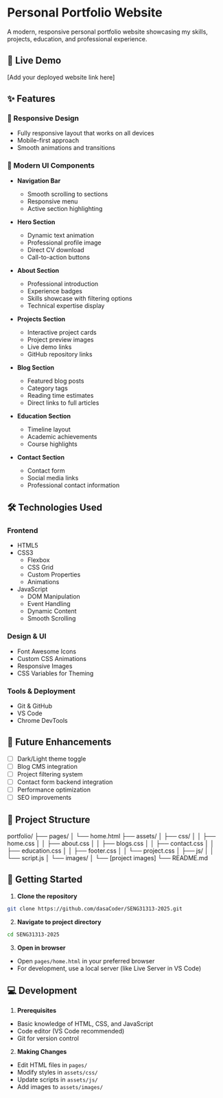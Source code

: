 # Personal Portfolio Website

A modern, responsive personal portfolio website showcasing my skills, projects, education, and professional experience.

## 🌟 Live Demo
[Add your deployed website link here]

## ✨ Features

### 📱 Responsive Design
- Fully responsive layout that works on all devices
- Mobile-first approach
- Smooth animations and transitions

### 🎨 Modern UI Components
- **Navigation Bar**
  - Smooth scrolling to sections
  - Responsive menu
  - Active section highlighting

- **Hero Section**
  - Dynamic text animation
  - Professional profile image
  - Direct CV download
  - Call-to-action buttons

- **About Section**
  - Professional introduction
  - Experience badges
  - Skills showcase with filtering options
  - Technical expertise display

- **Projects Section**
  - Interactive project cards
  - Project preview images
  - Live demo links
  - GitHub repository links

- **Blog Section**
  - Featured blog posts
  - Category tags
  - Reading time estimates
  - Direct links to full articles

- **Education Section**
  - Timeline layout
  - Academic achievements
  - Course highlights

- **Contact Section**
  - Contact form
  - Social media links
  - Professional contact information

## 🛠️ Technologies Used

### Frontend
- HTML5
- CSS3
  - Flexbox
  - CSS Grid
  - Custom Properties
  - Animations
- JavaScript
  - DOM Manipulation
  - Event Handling
  - Dynamic Content
  - Smooth Scrolling

### Design & UI
- Font Awesome Icons
- Custom CSS Animations
- Responsive Images
- CSS Variables for Theming

### Tools & Deployment
- Git & GitHub
- VS Code
- Chrome DevTools

## 🎯 Future Enhancements
- [ ] Dark/Light theme toggle
- [ ] Blog CMS integration
- [ ] Project filtering system
- [ ] Contact form backend integration
- [ ] Performance optimization
- [ ] SEO improvements

## 📂 Project Structure
portfolio/
├── pages/
│ └── home.html
├── assets/
│ ├── css/
│ │ ├── home.css
│ │ ├── about.css
│ │ ├── blogs.css
│ │ ├── contact.css
│ │ ├── education.css
│ │ ├── footer.css
│ │ └── project.css
│ ├── js/
│ │ └── script.js
│ └── images/
│ └── [project images]
└── README.md

## 🚀 Getting Started

1. **Clone the repository**
```bash
git clone https://github.com/dasaCoder/SENG31313-2025.git
```

2. **Navigate to project directory**
```bash
cd SENG31313-2025
```

3. **Open in browser**
- Open `pages/home.html` in your preferred browser
- For development, use a local server (like Live Server in VS Code)

## 💻 Development

1. **Prerequisites**
- Basic knowledge of HTML, CSS, and JavaScript
- Code editor (VS Code recommended)
- Git for version control

2. **Making Changes**
- Edit HTML files in `pages/`
- Modify styles in `assets/css/`
- Update scripts in `assets/js/`
- Add images to `assets/images/`